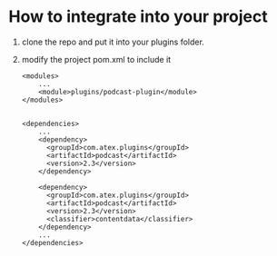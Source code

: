 How to integrate into your project
==================================

1. clone the repo and put it into your plugins folder.
2. modify the project pom.xml to include it

	```
	<modules>
		...
		<module>plugins/podcast-plugin</module>
	</modules>


	<dependencies>
	    ...
        <dependency>
	      <groupId>com.atex.plugins</groupId>
	      <artifactId>podcast</artifactId>
	      <version>2.3</version>
	    </dependency>
	    
	    <dependency>
	      <groupId>com.atex.plugins</groupId>
	      <artifactId>podcast</artifactId>
	      <version>2.3</version>
	      <classifier>contentdata</classifier>
	    </dependency>
	    ...
	</dependencies>
	```
